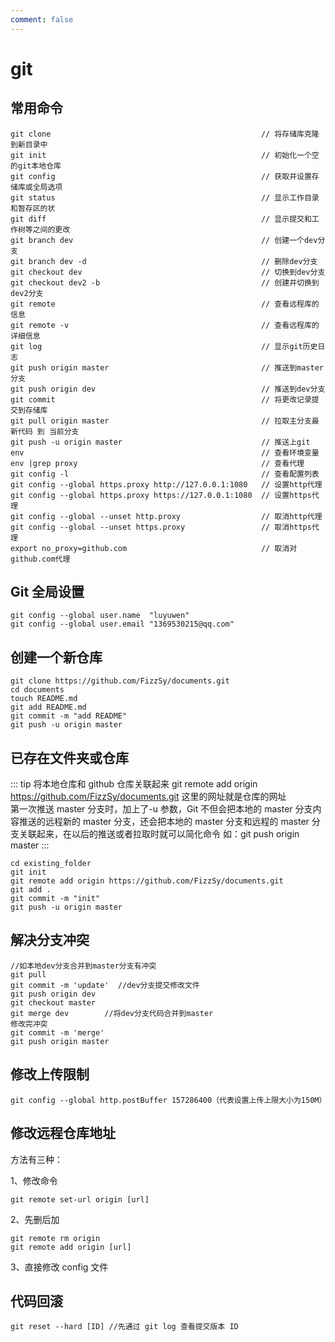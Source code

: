 ```yaml
---
comment: false
---
```


# git

## 常用命令

```
git clone                                               // 将存储库克隆到新目录中
git init                                                // 初始化一个空的git本地仓库
git config                                              // 获取并设置存储库或全局选项
git status                                              // 显示工作目录和暂存区的状
git diff                                                // 显示提交和工作树等之间的更改
git branch dev                                          // 创建一个dev分支
git branch dev -d                                       // 删除dev分支
git checkout dev                                        // 切换到dev分支
git checkout dev2 -b                                    // 创建并切换到dev2分支
git remote                                              // 查看远程库的信息
git remote -v                                           // 查看远程库的详细信息
git log                                                 // 显示git历史日志
git push origin master                                  // 推送到master分支
git push origin dev                                     // 推送到dev分支
git commit                                              // 将更改记录提交到存储库
git pull origin master                                  // 拉取主分支最新代码 到 当前分支
git push -u origin master                               // 推送上git
env                                                     // 查看环境变量
env |grep proxy                                         // 查看代理
git config -l                                           // 查看配置列表
git config --global https.proxy http://127.0.0.1:1080   // 设置http代理
git config --global https.proxy https://127.0.0.1:1080  // 设置https代理
git config --global --unset http.proxy                  // 取消http代理
git config --global --unset https.proxy                 // 取消https代理
export no_proxy=github.com                              // 取消对github.com代理
```

## Git 全局设置

```
git config --global user.name  "luyuwen"
git config --global user.email "1369530215@qq.com"
```

## 创建一个新仓库

```
git clone https://github.com/FizzSy/documents.git
cd documents
touch README.md
git add README.md
git commit -m "add README"
git push -u origin master
```

## 已存在文件夹或仓库

::: tip 将本地仓库和 github 仓库关联起来
git remote add origin https://github.com/FizzSy/documents.git 这里的网址就是仓库的网址  
第一次推送 master 分支时，加上了-u 参数，Git 不但会把本地的 master 分支内容推送的远程新的 master 分支，还会把本地的 master 分支和远程的 master 分支关联起来，在以后的推送或者拉取时就可以简化命令 如：git push origin master
:::

```
cd existing_folder
git init
git remote add origin https://github.com/FizzSy/documents.git
git add .
git commit -m "init"
git push -u origin master
```

## 解决分支冲突

```
//如本地dev分支合并到master分支有冲突
git pull
git commit -m 'update'  //dev分支提交修改文件
git push origin dev
git checkout master
git merge dev        //将dev分支代码合并到master
修改完冲突
git commit -m 'merge'
git push origin master
```

## 修改上传限制

```
git config --global http.postBuffer 157286400（代表设置上传上限大小为150M）
```

## 修改远程仓库地址

方法有三种：

1、修改命令

```
git remote set-url origin [url]
```

2、先删后加

```
git remote rm origin
git remote add origin [url]
```

3、直接修改 config 文件

## 代码回滚

```
git reset --hard [ID] //先通过 git log 查看提交版本 ID
```
